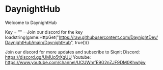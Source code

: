 # DaynightHub
Welcome to DaynightHub

Key = "" --Join our discord for the key
loadstring(game:HttpGet("https://raw.githubusercontent.com/DaynightDev/DaynightHub/main/DaynightHub", true))()

Join our discord for more updates and subscribe to Siqnit
Discord: https://discord.gg/UMUp5tXgUU
Youtube: https://www.youtube.com/channel/UCUWmfE9G2nZJF9DM0Khwhjw
